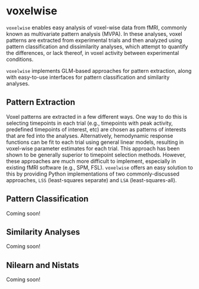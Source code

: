# voxelwise

`voxelwise` enables easy analysis of voxel-wise data from fMRI, commonly known as multivariate pattern analysis (MVPA). In these analyses, voxel patterns are extracted from experimental trials and then analyzed using pattern classification and dissimilarity analyses, which attempt to quantify the differences, or lack thereof, in voxel activity between experimental conditions.

`voxelwise` implements GLM-based approaches for pattern extraction, along with easy-to-use interfaces for pattern classification and similarity analyses.

## Pattern Extraction

Voxel patterns are extracted in a few different ways. One way to do this is selecting timepoints in each trial (e.g.,  timepoints with peak activity, predefined timepoints of interest, etc) are chosen as patterns of interests that are fed into the analyses. Alternatively, hemodynamic response functions can be fit to each trial using general linear models, resulting in voxel-wise parameter estimates for each trial. This approach has been shown to be generally superior to timepoint selection methods. However, these approaches are much more difficult to implement, especially in existing fMRI software (e.g., SPM, FSL). `voxelwise` offers an easy solution to this by providing Python implementations of two commonly-discussed approaches, `LSS` (least-squares separate) and `LSA` (least-squares-all).


## Pattern Classification

Coming soon!


## Similarity Analyses

Coming soon!


## Nilearn and Nistats

Coming soon!
